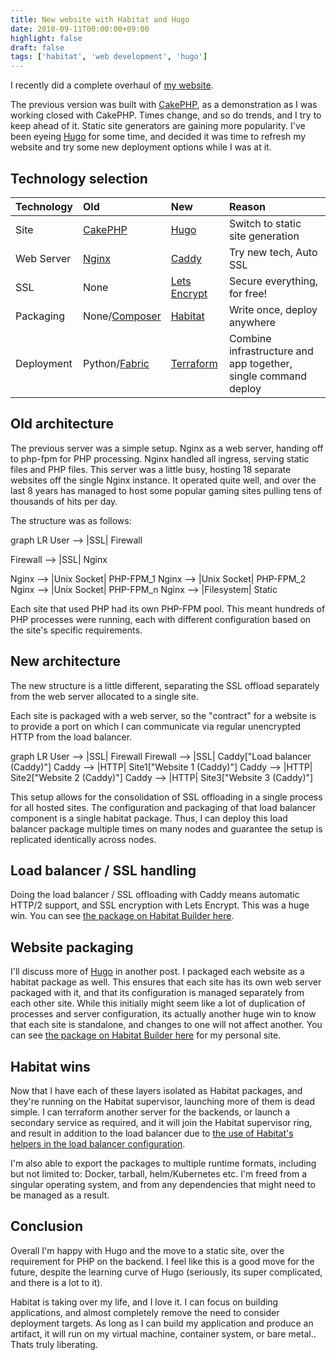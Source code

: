 ```yaml
---
title: New website with Habitat and Hugo
date: 2018-09-11T00:00:00+09:00
highlight: false
draft: false
tags: ['habitat', 'web development', 'hugo']
---
```


I recently did a complete overhaul of [my website](/).

The previous version was built with [CakePHP][cakephp], as a demonstration as I was working closed with CakePHP. Times change, and so do trends, and I try to keep ahead of it. Static site generators are gaining more popularity. I've been eyeing [Hugo][hugo] for some time, and decided it was time to refresh my website and try some new deployment options while I was at it.

## Technology selection

| Technology | Old | New | Reason |
| :--- | :--- | :--- | :--- |
| Site | [CakePHP][cakephp] | [Hugo][hugo] | Switch to static site generation |
| Web Server | [Nginx][nginx] | [Caddy][caddy] | Try new tech, Auto SSL |
| SSL | None | [Lets Encrypt][letsencrypt] | Secure everything, for free! |
| Packaging | None/[Composer][composer] | [Habitat][habitat] | Write once, deploy anywhere |
| Deployment | Python/[Fabric][fabric] | [Terraform][terraform] | Combine infrastructure and app together, single command deploy |

## Old architecture

The previous server was a simple setup. Nginx as a web server, handing off to php-fpm for PHP processing. Nginx handled all ingress, serving static files and PHP files. This server was a little busy, hosting 18 separate websites off the single Nginx instance. It operated quite well, and over the last 8 years has managed to host some popular gaming sites pulling tens of thousands of hits per day.

The structure was as follows:

<div class="mermaid">
graph LR
  User --> |SSL| Firewall

  Firewall --> |SSL| Nginx

  Nginx --> |Unix Socket| PHP-FPM_1
  Nginx --> |Unix Socket| PHP-FPM_2
  Nginx --> |Unix Socket| PHP-FPM_n
  Nginx --> |Filesystem| Static
</div>

Each site that used PHP had its own PHP-FPM pool. This meant hundreds of PHP processes were running, each with different configuration based on the site's specific requirements.

## New architecture

The new structure is a little different, separating the SSL offload separately from the web server allocated to a single site.

Each site is packaged with a web server, so the "contract" for a website is to provide a port on which I can communicate via  regular unencrypted HTTP from the load balancer.

<div class="mermaid">
graph LR
  User --> |SSL| Firewall
  Firewall --> |SSL| Caddy["Load balancer (Caddy)"]
  Caddy --> |HTTP| Site1["Website 1 (Caddy)"]
  Caddy --> |HTTP| Site2["Website 2 (Caddy)"]
  Caddy --> |HTTP| Site3["Website 3 (Caddy)"]
</div>

This setup allows for the consolidation of SSL offloading in a single process for all hosted sites. The configuration and packaging of that load balancer component is a single habitat package. Thus, I can deploy this load balancer package multiple times on many nodes and guarantee the setup is replicated identically across nodes.

## Load balancer / SSL handling

Doing the load balancer / SSL offloading with Caddy means automatic HTTP/2 support, and SSL encryption with Lets Encrypt. This was a huge win. You can see [the package on Habitat Builder here][lb-package].

## Website packaging

I'll discuss more of [Hugo][hugo] in another post. I packaged each website as a habitat package as well. This ensures that each site has its own web server packaged with it, and that its configuration is managed separately from each other site. While this initially might seem like a lot of duplication of processes and server configuration, its actually another huge win to know that each site is standalone, and changes to one will not affect another. You can see [the package on Habitat Builder here][grahamweldon-package] for my personal site.

## Habitat wins

Now that I have each of these layers isolated as Habitat packages, and they're running on the Habitat supervisor, launching more of them is dead simple. I can terraform another server for the backends, or launch a secondary service as required, and it will join the Habitat supervisor ring, and result in addition to the load balancer due to [the use of Habitat's helpers in the load balancer configuration][lb-config-1].

I'm also able to export the packages to multiple runtime formats, including but not limited to: Docker, tarball, helm/Kubernetes etc. I'm freed from a singular operating system, and from any dependencies that might need to be managed as a result.

## Conclusion

Overall I'm happy with Hugo and the move to a static site, over the requirement for PHP on the backend. I feel like this is a good move for the future, despite the learning curve of Hugo (seriously, its super complicated, and there is a lot to it).

Habitat is taking over my life, and I love it. I can focus on building applications, and almost completely remove the need to consider deployment targets. As long as I can build my application and produce an artifact, it will run on my virtual machine, container system, or bare metal.. Thats truly liberating.


[hugo]: https://gohugo.io/
[cakephp]: https://cakephp.org
[nginx]: https://www.nginx.com/
[caddy]: https://caddyserver.com/
[letsencrypt]: https://letsencrypt.org/
[habitat]: https://www.habitat.sh/
[composer]: https://getcomposer.org/
[fabric]: http://www.fabfile.org/
[terraform]: https://www.terraform.io/
[lb-package]: https://bldr.habitat.sh/#/pkgs/grahamweldon/site-loadbalancer
[grahamweldon-package]: https://bldr.habitat.sh/#/pkgs/grahamweldon/site-grahamweldon
[lb-config-1]: https://github.com/predominant/sites/commit/839ca2fb3d61a8c4464783f7b4118e08c2b9376f#diff-dbb06892188adedff6c62042513e966fR19
